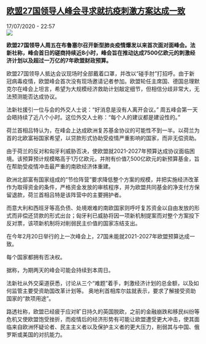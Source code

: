 <!--1595023025000-->
[欧盟27国领导人峰会寻求就抗疫刺激方案达成一致](http://www.rfi.fr//cn/%E4%B8%AD%E5%9B%BD/20200717-%E6%AC%A7%E7%9B%9F27%E5%9B%BD%E9%A2%86%E5%AF%BC%E4%BA%BA%E5%B3%B0%E4%BC%9A%E5%AF%BB%E6%B1%82%E5%B0%B1%E6%8A%97%E7%96%AB%E5%88%BA%E6%BF%80%E6%96%B9%E6%A1%88%E8%BE%BE%E6%88%90%E4%B8%80%E8%87%B4)
------

<div>17/07/2020 - 22:57</div><img src="https://s.rfi.fr/media/display/a60cb7f0-c81d-11ea-83a8-005056bff430/w:310/p:16x9/2020-07-17T094830Z_354879675_RC2WUH9A263B_RTRMADP_3_EU-SUMMIT.JPG"><p><strong>欧盟27国领导人周五在布鲁塞尔召开新型肺炎疫情爆发以来首次面对面峰会。法新社称，峰会首日的磋商持续近8小时，峰会旨在推动达成7500亿欧元的刺激经济计划以及超过一万亿的7年欧盟财政预算。</strong></p><div class="t-content__body u-clearfix"><div class="m-interstitial"></div><p>欧盟27国领导人抵达会议现场时全部戴着口罩，并改以“碰手肘”打招呼。由于新冠病毒疫情，欧盟峰会首次没有现场邀请记者参加。欧盟轮任主席国、德国总理默克尔在峰会上坦言，希望为大规模经济救助计划敲定细节，但相信分歧非常大，无法预测能否达成协议。</p><p>法新社援引一位与会的外交人士说：“好消息是没有人离开会议。” 周五峰会第一天会晤持续了近八个小时。这位外交人士称：“每个人的建议都是建设性的。”</p><p>荷兰首相吕特认为，在峰会上达成欧洲复苏基金协议的可能性不到一半。以荷兰为首的北欧富裕国家希望，以贷款形式协助受疫情严重影响的国家，而非无偿资助。</p><p>由于荷兰的反对和匈牙利威胁否决，使欧盟就2021-2027年预算达成协议面临困境。该预算预计规模略高于1万亿欧元，并附有价值7,500亿欧元的新预算基金，旨在帮助受疫情冲击最严重的南欧经济体重建。</p><p>欧洲北部富有国家组成的“节俭阵营”要求降低整个方案的规模，并把实施经济改革作为取得资金的条件，严格资金发放的审核程序，并为欧盟共同基金的净支付方保留退款，荷兰首相吕特是该阵营中的主要拥护者。</p><p>而意大利和西班牙等高负债、处境艰难的南欧国家则呼吁复苏资金以自由发放的形式而非偿还贷款的形式出台；匈牙利已威胁将因一项新机制提案而对整个方案投下反对票，该项新机制将对削弱民主价值的国家冻结支出。</p><p>在今年2月20日举行的上一次峰会上，27国未能就2021-2027年欧盟预算达成一致。</p><p>每个国家都拥有否决权。</p><p>据称，为期两天的峰会可能会持续到本周日。</p><p>法新社从外交渠道获悉，讨论从三个“难题”着手，刺激经济计划的总金额，以及如何监管主要受资助国改革计划等。 奥地利首相库尔兹就表示，要求了解接受资助国家的“款项用途”。</p><p>路透社称，欧盟已经疲于应对旷日持久的英国脱欧，之前的金融崩跌和移民纠纷等危机又使欧盟饱受挫折，而疫情后的经济形势有可能让欧盟遭受更大冲击，使其面临来自欧洲怀疑论者、民主主义者以及保护主义者的更大压力，削弱其与中国、俄罗斯或美国的对抗能力。</p><div class="o-self-promo o-self-promo--nl o-self-promo--hidden" data-selfpromo-newsletter></div><div class="o-self-promo o-self-promo--app o-self-promo--hidden" data-selfpromo-app></div></div>
